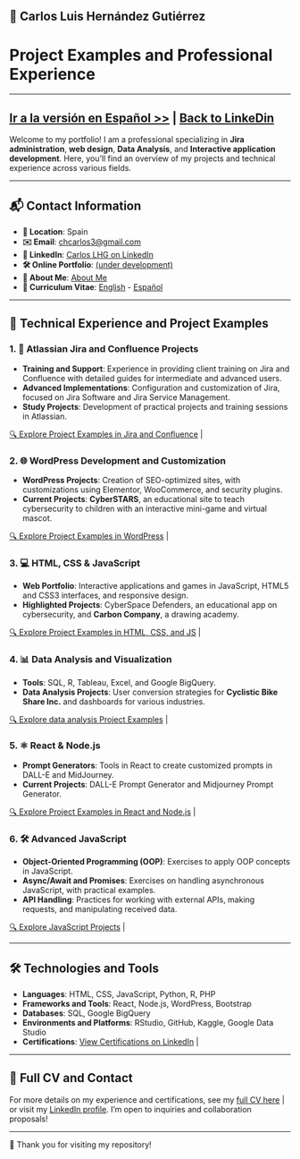 ## 🚀 Carlos Luis Hernández Gutiérrez
# Project Examples and Professional Experience
---
[Ir a la versión en Español >>](./README-es.md) | [Back to LinkeDin](https://www.linkedin.com/in/carloslhg)
---

Welcome to my portfolio! I am a professional specializing in **Jira administration**, **web design**, **Data Analysis**, and **Interactive application development**. Here, you’ll find an overview of my projects and technical experience across various fields.

---

## 📬 Contact Information

- **📍 Location**: Spain
- **✉️ Email**: chcarlos3@gmail.com
- **🔗 LinkedIn**: [Carlos LHG on LinkedIn](https://www.linkedin.com/in/carloslhg)
- **🛠️ Online Portfolio**: [(under development)](#)
- **👤 About Me**: [About Me](./About)
- **👤 Curriculum Vitae**: [English](./About/CV/README.md) - [Español](./About/CV/CV-es.md)

---

## 💼 Technical Experience and Project Examples

### 1. **📝 Atlassian Jira and Confluence Projects**
   - **Training and Support**: Experience in providing client training on Jira and Confluence with detailed guides for intermediate and advanced users.
   - **Advanced Implementations**: Configuration and customization of Jira, focused on Jira Software and Jira Service Management.
   - **Study Projects**: Development of practical projects and training sessions in Atlassian.

   [🔍 Explore Project Examples in Jira and Confluence](./Atlassian) |

### 2. **🌐 WordPress Development and Customization**
   - **WordPress Projects**: Creation of SEO-optimized sites, with customizations using Elementor, WooCommerce, and security plugins.
   - **Current Projects**: **CyberSTARS**, an educational site to teach cybersecurity to children with an interactive mini-game and virtual mascot.

   [🔍 Explore Project Examples in WordPress](./WordPress%20Development) |

### 3. **💻 HTML, CSS & JavaScript**
   - **Web Portfolio**: Interactive applications and games in JavaScript, HTML5 and CSS3 interfaces, and responsive design.
   - **Highlighted Projects**: CyberSpace Defenders, an educational app on cybersecurity, and **Carbon Company**, a drawing academy.

   [🔍 Explore Project Examples in HTML, CSS, and JS](./HTML%20CSS%20&%20JS%20Projects) |

### 4. **📊 Data Analysis and Visualization**
   - **Tools**: SQL, R, Tableau, Excel, and Google BigQuery.
   - **Data Analysis Projects**: User conversion strategies for **Cyclistic Bike Share Inc.** and dashboards for various industries.

   [🔍 Explore data analysis Project Examples](./Data%20Analysis%20Projects) |

### 5. **⚛️ React & Node.js**
   - **Prompt Generators**: Tools in React to create customized prompts in DALL-E and MidJourney.
   - **Current Projects**: DALL-E Prompt Generator and Midjourney Prompt Generator.

   [🔍 Explore Project Examples in React and Node.js](./React%20&%20Node.js%20Projects) |

### 6. **🛠️ Advanced JavaScript**
   - **Object-Oriented Programming (OOP)**: Exercises to apply OOP concepts in JavaScript.
   - **Async/Await and Promises**: Exercises on handling asynchronous JavaScript, with practical examples.
   - **API Handling**: Practices for working with external APIs, making requests, and manipulating received data.

   [🔍 Explore JavaScript Projects](./JavaScript%20Exercises/README-en.md) |


---

## 🛠️ Technologies and Tools

- **Languages**: HTML, CSS, JavaScript, Python, R, PHP
- **Frameworks and Tools**: React, Node.js, WordPress, Bootstrap
- **Databases**: SQL, Google BigQuery
- **Environments and Platforms**: RStudio, GitHub, Kaggle, Google Data Studio
- **Certifications**: [View Certifications on LinkedIn](https://www.linkedin.com/in/carloslhg) |

---

## 📄 Full CV and Contact

For more details on my experience and certifications, see my [full CV here](./About/CV/) | or visit my [LinkedIn profile](https://www.linkedin.com/in/carloslhg). I’m open to inquiries and collaboration proposals!

---

🙏 Thank you for visiting my repository!
